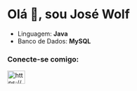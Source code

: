 <h1>Olá 👋, sou José Wolf</h1>

-  Linguagem:  **Java**
-  Banco de Dados: **MySQL** 

<h3 align="left">Conecte-se comigo:</h3>
<p align="left">
<a href="https://linkedin.com/in/https://www.linkedin.com/in/josewolf/" target="blank"><img align="center" src="https://raw.githubusercontent.com/rahuldkjain/github-profile-readme-generator/master/src/images/icons/Social/linked-in-alt.svg" alt="https://www.linkedin.com/in/josewolf/" height="30" width="40" /></a>
</p>
